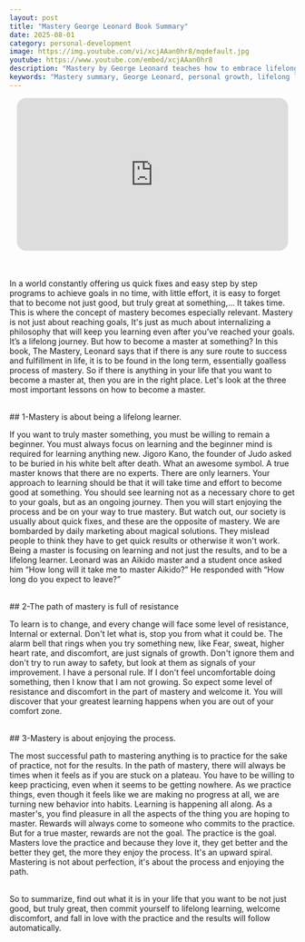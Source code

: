 ```yaml
---
layout: post
title: "Mastery George Leonard Book Summary"
date: 2025-08-01
category: personal-development
image: https://img.youtube.com/vi/xcjAAan0hr8/mqdefault.jpg
youtube: https://www.youtube.com/embed/xcjAAan0hr8
description: "Mastery by George Leonard teaches how to embrace lifelong learning, overcome resistance, and enjoy the process of growth. A guide to becoming great at anything through discipline and commitment."
keywords: "Mastery summary, George Leonard, personal growth, lifelong learning, discipline, self-improvement, book summary, how to master a skill, resistance to change, mindset"
---
```


<div style="display: flex; justify-content: center; margin-bottom: 20px;">
  <div style="aspect-ratio: 16 / 9; width: 95%; max-width: 700px; position: relative;">
    <iframe 
      src="https://www.youtube.com/embed/xcjAAan0hr8"
      title="YouTube video player"
      allowfullscreen
      frameborder="0"
      style="position: absolute; inset: 0; width: 100%; height: 100%; border-radius: 16px;">
    </iframe>
  </div>
</div>

<div style="height: 15px;"></div>
<!-- ..................................................................... -->


In a world constantly offering us quick fixes and easy step by step programs to achieve goals in no time, with little effort, it is easy to forget that to become not just good, but truly great at something,… It takes time. This is where the concept of mastery becomes especially relevant. Mastery is not just about reaching goals, It's just as much about internalizing a philosophy that will keep you learning even after you’ve reached your goals. It’s a lifelong journey. But how to become a master at something? In this book, The Mastery, Leonard says that if there is any sure route to success and fulfillment in life, it is to be found in the long term, essentially goalless process of mastery. So if there is anything in your life that you want to become a master at, then you are in the right place. Let's look at the three most important lessons on how to become a master.


<br>
## 1-Mastery is about being a lifelong learner. 

If you want to truly master something, you must be willing to remain a beginner. You must always focus on learning and the beginner mind is required for learning anything new. Jigoro Kano, the founder of Judo asked to be buried in his white belt after death. What an awesome symbol. A true master knows that there are no experts. There are only learners. Your approach to learning should be that it will take time and effort to become good at something. You should see learning not as a necessary chore to get to your goals, but as an ongoing journey. Then you will start enjoying the process and be on your way to true mastery. But watch out, our society is usually about quick fixes, and these are the opposite of mastery. We are bombarded by daily marketing about magical solutions. They mislead people to think they have to get quick results or otherwise it won't work. Being a master is focusing on learning and not just the results, and to be a lifelong learner. Leonard was an Aikido master and a student once asked him “How long will it take me to master Aikido?” He responded with “How long do you expect to leave?”



<br>
## 2-The path of mastery is full of resistance 

To learn is to change, and every change will face some level of resistance, Internal or external. Don't let what is, stop you from what it could be. The alarm bell that rings when you try something new, like Fear, sweat, higher heart rate, and discomfort, are just signals of growth. Don't ignore them and don't try to run away to safety, but look at them as signals of your improvement. I have a personal rule. If I don't feel uncomfortable doing something, then I know that I am not growing. So expect some level of resistance and discomfort in the part of mastery and welcome it. You will discover that your greatest learning happens when you are out of your comfort zone. 



<br>
## 3-Mastery is about enjoying the process.

The most successful path to mastering anything is to practice for the sake of practice, not for the results. In the path of mastery, there will always be times when it feels as if you are stuck on a plateau. You have to be willing to keep practicing, even when it seems to be getting nowhere. As we practice things, even though it feels like we are making no progress at all, we are turning new behavior into habits. Learning is happening all along. As a master's, you find pleasure in all the aspects of the thing you are hoping to master. Rewards will always come to someone who commits to the practice. But for a true master, rewards are not the goal. The practice is the goal. Masters love the practice and because they love it, they get better and the better they get, the more they enjoy the process. It's an upward spiral. Mastering is not about perfection, it's about the process and enjoying the path.


<br>
So to summarize, find out what it is in your life that you want to be not just good, but truly great, then commit yourself to lifelong learning, welcome discomfort, and fall in love with the practice and the results will follow automatically. 

